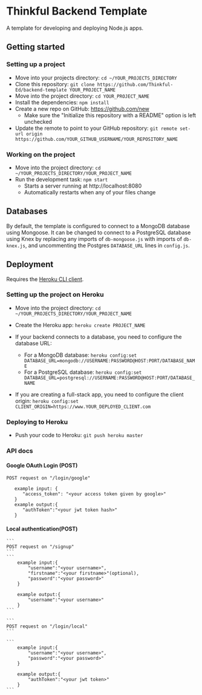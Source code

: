 # Thinkful Backend Template

A template for developing and deploying Node.js apps.

## Getting started

### Setting up a project

* Move into your projects directory: `cd ~/YOUR_PROJECTS_DIRECTORY`
* Clone this repository: `git clone https://github.com/Thinkful-Ed/backend-template YOUR_PROJECT_NAME`
* Move into the project directory: `cd YOUR_PROJECT_NAME`
* Install the dependencies: `npm install`
* Create a new repo on GitHub: https://github.com/new
  * Make sure the "Initialize this repository with a README" option is left unchecked
* Update the remote to point to your GitHub repository: `git remote set-url origin https://github.com/YOUR_GITHUB_USERNAME/YOUR_REPOSITORY_NAME`

### Working on the project

* Move into the project directory: `cd ~/YOUR_PROJECTS_DIRECTORY/YOUR_PROJECT_NAME`
* Run the development task: `npm start`
  * Starts a server running at http://localhost:8080
  * Automatically restarts when any of your files change

## Databases

By default, the template is configured to connect to a MongoDB database using Mongoose. It can be changed to connect to a PostgreSQL database using Knex by replacing any imports of `db-mongoose.js` with imports of `db-knex.js`, and uncommenting the Postgres `DATABASE_URL` lines in `config.js`.

## Deployment

Requires the [Heroku CLI client](https://devcenter.heroku.com/articles/heroku-command-line).

### Setting up the project on Heroku

* Move into the project directory: `cd ~/YOUR_PROJECTS_DIRECTORY/YOUR_PROJECT_NAME`
* Create the Heroku app: `heroku create PROJECT_NAME`

* If your backend connects to a database, you need to configure the database URL:

  * For a MongoDB database: `heroku config:set DATABASE_URL=mongodb://USERNAME:PASSWORD@HOST:PORT/DATABASE_NAME`
  * For a PostgreSQL database: `heroku config:set DATABASE_URL=postgresql://USERNAME:PASSWORD@HOST:PORT/DATABASE_NAME`

* If you are creating a full-stack app, you need to configure the client origin: `heroku config:set CLIENT_ORIGIN=https://www.YOUR_DEPLOYED_CLIENT.com`

### Deploying to Heroku

* Push your code to Heroku: `git push heroku master`

### API docs

#### Google OAuth Login (POST)

```
POST request on "/login/google"
```

```
   example input: {
      "access_token": "<your access token given by google>"
   }
   example output:{
      "authToken":"<your jwt token hash>"
   }
```

#### Local authentication(POST)

    ```
    POST request on "/signup"
    ```
    ```
        example input:{
            "username":"<your username>",
            "firstname":"<your firstname>"(optional),
            "password":"<your password>"
        }

        example output:{
            "username":"<your username>"
        }
    ```

    ```
    POST request on "/login/local"
    ```

    ```
        example input:{
            "username":"<your username>",
            "password":"<your password>"
        }

        example output:{
            "authToken":"<your jwt token>"
        }
    ```
